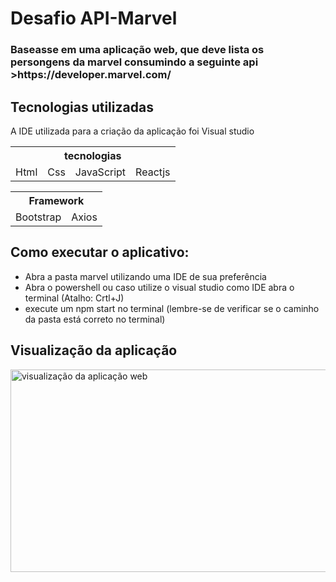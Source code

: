   <h1> Desafio API-Marvel </h1>
  
  <h3>Baseasse em uma aplicação web, que deve lista os persongens da marvel consumindo a seguinte api >https://developer.marvel.com/</h3>
  

  <h2>Tecnologias utilizadas</h2>
  <p>A IDE utilizada para a criação da aplicação foi Visual studio</p>

  <table>
    <tr>
      <th colspan="4">tecnologias</th>
    </tr>
    <tr>
        <td>Html</td>
        <td>Css</td>
        <td>JavaScript</td>
        <td>Reactjs</td>
    </tr>  
  </table>
  
  <table> 
    <tr>
      <th colspan="2">  Framework </th>
    </tr>
    <tr>
      <td>Bootstrap</td>
      <td>Axios</td>
    </tr>
   </table>
   <h2>Como executar o aplicativo: </h2>
    <ul>
      <li>Abra a pasta marvel utilizando uma IDE de sua preferência</li>
      <li>Abra o powershell ou caso utilize o visual studio  como IDE abra o terminal (Atalho: Crtl+J) </li>
      <li>execute um npm start no terminal (lembre-se de verificar se o caminho da pasta está correto no terminal)</li>
    </ul>
    <h2> Visualização da aplicação </h2>
  
   <p>
      <img width="600" height="324" src="src/image/ezgif.com-gif-maker.gif" alt="visualização da aplicação web"></img>
   </p>
